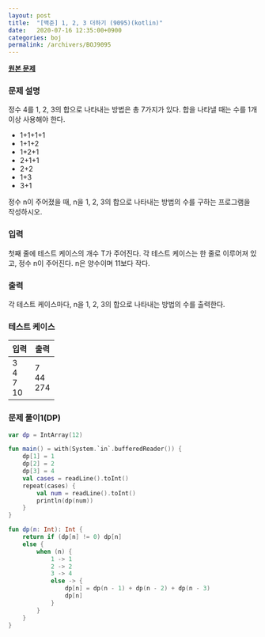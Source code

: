 ```yaml
---
layout: post
title:  "[백준] 1, 2, 3 더하기 (9095)(kotlin)"
date:   2020-07-16 12:35:00+0900
categories: boj
permalink: /archivers/BOJ9095
---
```


**[원본 문제](https://www.acmicpc.net/problem/9095)**

### 문제 설명

정수 4를 1, 2, 3의 합으로 나타내는 방법은 총 7가지가 있다. 합을 나타낼 때는 수를 1개 이상 사용해야 한다.

* 1\+1\+1\+1
* 1\+1\+2
* 1\+2\+1
* 2\+1\+1
* 2\+2
* 1\+3
* 3\+1

정수 n이 주어졌을 때, n을 1, 2, 3의 합으로 나타내는 방법의 수를 구하는 프로그램을 작성하시오.

### 입력

첫째 줄에 테스트 케이스의 개수 T가 주어진다. 각 테스트 케이스는 한 줄로 이루어져 있고, 정수 n이 주어진다. n은 양수이며 11보다 작다.

### 출력

각 테스트 케이스마다, n을 1, 2, 3의 합으로 나타내는 방법의 수를 출력한다.

### 테스트 케이스

|입력|출력|
|-----|-----|
|3<br>4<br>7<br>10|7<br>44<br>274|

### 문제 풀이1(DP)

```kotlin
var dp = IntArray(12)

fun main() = with(System.`in`.bufferedReader()) {
    dp[1] = 1
    dp[2] = 2
    dp[3] = 4
    val cases = readLine().toInt()
    repeat(cases) {
        val num = readLine().toInt()
        println(dp(num))
    }
}

fun dp(n: Int): Int {
    return if (dp[n] != 0) dp[n]
    else {
        when (n) {
            1 -> 1
            2 -> 2
            3 -> 4
            else -> {
                dp[n] = dp(n - 1) + dp(n - 2) + dp(n - 3)
                dp[n]
            }
        }
    }
}
```
